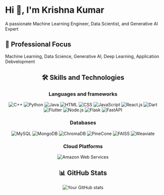 

<!--
**krishnakumar51/krishnakumar51** is a ✨ _special_ ✨ repository because its `README.md` (this file) appears on your GitHub profile.

Here are some ideas to get you started:

- 🔭 I’m currently working on ...
- 🌱 I’m currently learning ...
- 👯 I’m looking to collaborate on ...
- 🤔 I’m looking for help with ...
- 💬 Ask me about ...
- 📫 How to reach me: ...
- 😄 Pronouns: ...
- ⚡ Fun fact: ...
-->

  
# Hi 👋, I'm Krishna Kumar
A passionate Machine Learning Engineer, Data Scientist, and Generative AI Expert

## 🔭 Professional Focus
Machine Learning, Data Science, Generative AI, Deep Learning, Application Debvelopment

<div align="center">

## 🛠 Skills and Technologies

### Languages and frameworks
![C++](https://img.shields.io/badge/-C++-00599C?style=flat-square&logo=c%2B%2B&logoColor=white)
![Python](https://img.shields.io/badge/-Python-3776AB?style=flat-square&logo=python&logoColor=white)
![Java](https://img.shields.io/badge/-Java-007396?style=flat-square&logo=java&logoColor=white)
![HTML](https://img.shields.io/badge/-HTML-E34F26?style=flat-square&logo=html5&logoColor=white)
![CSS](https://img.shields.io/badge/-CSS-1572B6?style=flat-square&logo=css3&logoColor=white)
![JavaScript](https://img.shields.io/badge/-JavaScript-F7DF1E?style=flat-square&logo=javascript&logoColor=black)
![React.js](https://img.shields.io/badge/-React.js-61DAFB?style=flat-square&logo=react&logoColor=black)
![Dart](https://img.shields.io/badge/-Dart-0175C2?style=flat-square&logo=dart&logoColor=white)
![Flutter](https://img.shields.io/badge/-Flutter-02569B?style=flat-square&logo=flutter&logoColor=white)
![Node.js](https://img.shields.io/badge/-Node.js-339933?style=flat-square&logo=node.js&logoColor=white)
![Flask](https://img.shields.io/badge/-Flask-000000?style=flat-square&logo=flask&logoColor=white)
![FastAPI](https://img.shields.io/badge/-FastAPI-009688?style=flat-square&logo=fastapi&logoColor=white)

### Databases
![MySQL](https://img.shields.io/badge/-MySQL-4479A1?style=flat-square&logo=mysql&logoColor=white)
![MongoDB](https://img.shields.io/badge/-MongoDB-47A248?style=flat-square&logo=mongodb&logoColor=white)
![ChromaDB](https://img.shields.io/badge/-ChromaDB-4285F4?style=flat-square&logoColor=white)
![PineCone](https://img.shields.io/badge/-PineCone-000000?style=flat-square&logoColor=white)
![FAISS](https://img.shields.io/badge/-FAISS-F5A252?style=flat-square&logoColor=white)
![Weaviate](https://img.shields.io/badge/-Weaviate-3178C6?style=flat-square&logoColor=white)

### Cloud Platforms
![Amazon Web Services](https://img.shields.io/badge/-AWS-232F3E?style=flat-square&logo=amazon-aws&logoColor=white)

## 📊 GitHub Stats
![Your GitHub stats](https://github-readme-stats.vercel.app/api?username=krishnakumar51&show_icons=true&theme=radical&hide=prs,issues,contribs)

</div>
